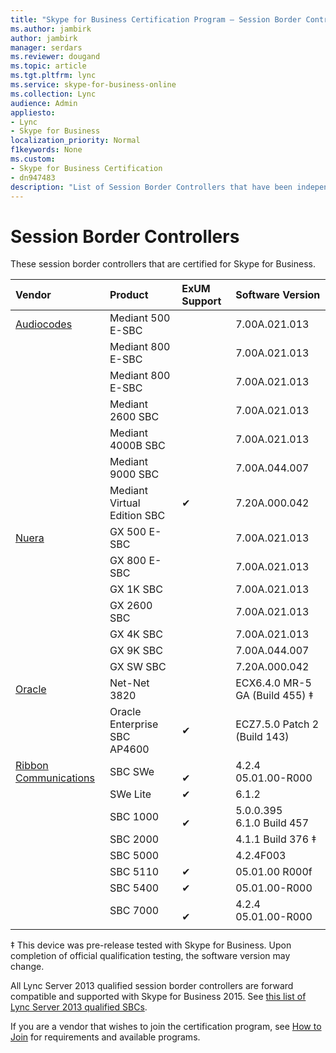 ```yaml
---
title: "Skype for Business Certification Program — Session Border Controllers"
ms.author: jambirk
author: jambirk
manager: serdars
ms.reviewer: dougand
ms.topic: article
ms.tgt.pltfrm: lync
ms.service: skype-for-business-online
ms.collection: Lync
audience: Admin
appliesto:
- Lync
- Skype for Business 
localization_priority: Normal
f1keywords: None
ms.custom:
- Skype for Business Certification
- dn947483
description: "List of Session Border Controllers that have been independently qualified with Skype for Business Server."
---
```


# Session Border Controllers

These session border controllers that are certified for Skype for Business.

|Vendor |Product |ExUM Support |Software Version |
|:--- |:--- |:--- |:--- |
|[Audiocodes](http://www.audiocodes.com/products/microsoft-skype-for-business-sbc)|Mediant 500 E-SBC | | 7.00A.021.013 |
| |Mediant 800 E-SBC | | 7.00A.021.013 |
| |Mediant 800 E-SBC | | 7.00A.021.013 |
| |Mediant 2600 SBC | |7.00A.021.013 |
| | Mediant 4000B SBC | | 7.00A.021.013 |
| | Mediant 9000 SBC | | 7.00A.044.007 |
| |Mediant Virtual Edition SBC | &#x2714; | 7.20A.000.042 |
|[Nuera](http://www.nuera.com/microsoft-uc.htm) | GX 500 E-SBC | |7.00A.021.013 |
| | GX 800 E-SBC | | 7.00A.021.013 |
| | GX 1K SBC | | 7.00A.021.013 |
| | GX 2600 SBC | |7.00A.021.013 |
| | GX 4K SBC | |7.00A.021.013 |
| | GX 9K SBC | |7.00A.044.007 |
| | GX SW SBC | |7.20A.000.042 |
| [Oracle](https://www.oracle.com/industries/communications/enterprise/products/session-border-controller/index.html)| Net-Net 3820| |ECX6.4.0 MR-5 GA (Build 455) &Dagger; |
| | Oracle Enterprise SBC AP4600 | &#x2714; |ECZ7.5.0 Patch 2 <br/> (Build 143) |
| [Ribbon Communications](https://ribboncommunications.com/solutions/enterprise-solutions/microsoft-skype-business) |SBC SWe | <br/> &#x2714; | 4.2.4 <br/> 05.01.00-R000 |
| | SWe Lite | &#x2714; | 6.1.2 |
| | SBC 1000 | <br/> &#x2714; | 5.0.0.395 <br/> 6.1.0 Build 457 |
| | SBC 2000 | | 4.1.1 Build 376 &Dagger; |
| | SBC 5000 | | 4.2.4F003 |
| | SBC 5110 | &#x2714; | 05.01.00 R000f |
| | SBC 5400 | &#x2714; | 05.01.00-R000 |
| | SBC 7000 | <br/> &#x2714; | 4.2.4 <br/> 05.01.00-R000 |
|||||

&Dagger; This device was pre-release tested with Skype for Business. Upon completion of official qualification testing, the software version may change.

All Lync Server 2013 qualified session border controllers are forward compatible and supported with Skype for Business 2015. See [this list of Lync Server 2013 qualified SBCs](../lync-cert/sbcs-lync-server.md).

If you are a vendor that wishes to join the certification program, see [How to Join](how-to-join.md) for requirements and available programs.
